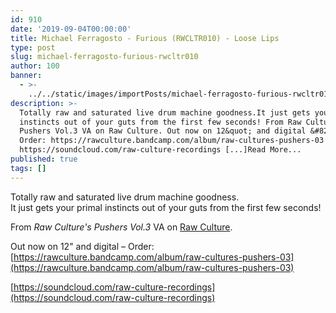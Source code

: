 ```yaml
---
id: 910
date: '2019-09-04T00:00:00'
title: Michael Ferragosto - Furious (RWCLTR010) - Loose Lips
type: post
slug: michael-ferragosto-furious-rwcltr010
author: 100
banner:
  - >-
    ../../static/images/importPosts/michael-ferragosto-furious-rwcltr010/image910.jpeg
description: >-
  Totally raw and saturated live drum machine goodness.It just gets your primal
  instincts out of your guts from the first few seconds! From Raw Culture&#39;s
  Pushers Vol.3 VA on Raw Culture. Out now on 12&quot; and digital &#8211;
  Order: https://rawculture.bandcamp.com/album/raw-cultures-pushers-03
  https://soundcloud.com/raw-culture-recordings [...]Read More...
published: true
tags: []
---
```

Totally raw and saturated live drum machine goodness.  
It just gets your primal instincts out of your guts from the first few seconds!

From _Raw Culture's Pushers Vol.3_ VA on [Raw Culture](https://rawculture.bandcamp.com).

Out now on 12" and digital – Order: [](https://www.deejay.de/Various_Artists_Raw_Culture%E2%80%99s_Pushers_03_RWCLTR010_Vinyl__933023)[https://rawculture.bandcamp.com/album/raw-cultures-pushers-03](https://rawculture.bandcamp.com/album/raw-cultures-pushers-03)

[https://soundcloud.com/raw-culture-recordings](https://soundcloud.com/raw-culture-recordings)